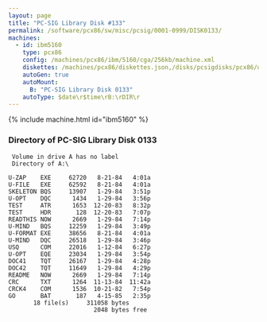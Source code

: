 ```yaml
---
layout: page
title: "PC-SIG Library Disk #133"
permalink: /software/pcx86/sw/misc/pcsig/0001-0999/DISK0133/
machines:
  - id: ibm5160
    type: pcx86
    config: /machines/pcx86/ibm/5160/cga/256kb/machine.xml
    diskettes: /machines/pcx86/diskettes.json,/disks/pcsigdisks/pcx86/diskettes.json
    autoGen: true
    autoMount:
      B: "PC-SIG Library Disk 0133"
    autoType: $date\r$time\rB:\rDIR\r
---
```


{% include machine.html id="ibm5160" %}

### Directory of PC-SIG Library Disk 0133

     Volume in drive A has no label
     Directory of A:\

    U-ZAP    EXE     62720   8-21-84   4:01a
    U-FILE   EXE     62592   8-21-84   4:01a
    SKELETON BQS     13907   1-29-84   3:51p
    U-OPT    DQC      1434   1-29-84   3:56p
    TEST     ATR      1653  12-20-83   8:32p
    TEST     HDR       128  12-20-83   7:07p
    READTHIS NOW      2669   1-29-84   7:14p
    U-MIND   BQS     12259   1-29-84   3:49p
    U-FORMAT EXE     38656   8-21-84   4:01a
    U-MIND   DQC     26518   1-29-84   3:46p
    USQ      COM     22016   1-12-84   6:27p
    U-OPT    EQE     23034   1-29-84   3:54p
    DOC41    TQT     26167   1-29-84   4:28p
    DOC42    TQT     11649   1-29-84   4:29p
    README   NOW      2669   1-29-84   7:14p
    CRC      TXT      1264  11-13-84  11:42a
    CRCK4    COM      1536  10-21-82   7:54p
    GO       BAT       187   4-15-85   2:35p
           18 file(s)     311058 bytes
                            2048 bytes free
